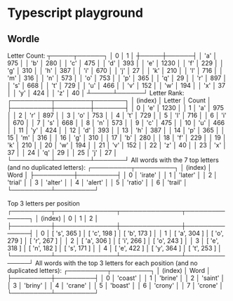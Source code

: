 # Typescript playground

## Wordle

Letter Count:
┬─────┬──────┐
│ 0 │ 1 │
┼─────┼──────┤
│ 'a' │ 975 │
│ 'b' │ 280 │
│ 'c' │ 475 │
│ 'd' │ 393 │
│ 'e' │ 1230 │
│ 'f' │ 229 │
│ 'g' │ 310 │
│ 'h' │ 387 │
│ 'i' │ 670 │
│ 'j' │ 27 │
│ 'k' │ 210 │
│ 'l' │ 716 │
│ 'm' │ 316 │
│ 'n' │ 573 │
│ 'o' │ 753 │
│ 'p' │ 365 │
│ 'q' │ 29 │
│ 'r' │ 897 │
│ 's' │ 668 │
│ 't' │ 729 │
│ 'u' │ 466 │
│ 'v' │ 152 │
│ 'w' │ 194 │
│ 'x' │ 37 │
│ 'y' │ 424 │
│ 'z' │ 40 │
┴─────┴──────┘
Letter Rank:
┌─────────┬────────┬───────┐
│ (index) │ Letter │ Count │
├─────────┼────────┼───────┤
│ 0 │ 'e' │ 1230 │
│ 1 │ 'a' │ 975 │
│ 2 │ 'r' │ 897 │
│ 3 │ 'o' │ 753 │
│ 4 │ 't' │ 729 │
│ 5 │ 'l' │ 716 │
│ 6 │ 'i' │ 670 │
│ 7 │ 's' │ 668 │
│ 8 │ 'n' │ 573 │
│ 9 │ 'c' │ 475 │
│ 10 │ 'u' │ 466 │
│ 11 │ 'y' │ 424 │
│ 12 │ 'd' │ 393 │
│ 13 │ 'h' │ 387 │
│ 14 │ 'p' │ 365 │
│ 15 │ 'm' │ 316 │
│ 16 │ 'g' │ 310 │
│ 17 │ 'b' │ 280 │
│ 18 │ 'f' │ 229 │
│ 19 │ 'k' │ 210 │
│ 20 │ 'w' │ 194 │
│ 21 │ 'v' │ 152 │
│ 22 │ 'z' │ 40 │
│ 23 │ 'x' │ 37 │
│ 24 │ 'q' │ 29 │
│ 25 │ 'j' │ 27 │
└─────────┴────────┴───────┘
All words with the 7 top letters (and no duplicated letters):
┌─────────┬─────────┐
│ (index) │ Word │
├─────────┼─────────┤
│ 0 │ 'irate' │
│ 1 │ 'later' │
│ 2 │ 'trial' │
│ 3 │ 'alter' │
│ 4 │ 'alert' │
│ 5 │ 'ratio' │
│ 6 │ 'trail' │
└─────────┴─────────┘

Top 3 letters per position
┌─────────┬──────────────┬──────────────┬──────────────┐
│ (index) │ 0 │ 1 │ 2 │
├─────────┼──────────────┼──────────────┼──────────────┤
│ 0 │ [ 's', 365 ] │ [ 'c', 198 ] │ [ 'b', 173 ] │
│ 1 │ [ 'a', 304 ] │ [ 'o', 279 ] │ [ 'r', 267 ] │
│ 2 │ [ 'a', 306 ] │ [ 'i', 266 ] │ [ 'o', 243 ] │
│ 3 │ [ 'e', 318 ] │ [ 'n', 182 ] │ [ 's', 171 ] │
│ 4 │ [ 'e', 422 ] │ [ 'y', 364 ] │ [ 't', 253 ] │
└─────────┴──────────────┴──────────────┴──────────────┘
All words with the top 3 letters for each position (and no duplicated letters):
┌─────────┬─────────┐
│ (index) │ Word │
├─────────┼─────────┤
│ 0 │ 'coast' │
│ 1 │ 'brine' │
│ 2 │ 'saint' │
│ 3 │ 'briny' │
│ 4 │ 'crane' │
│ 5 │ 'boast' │
│ 6 │ 'crony' │
│ 7 │ 'crone' │
└─────────┴─────────┘
